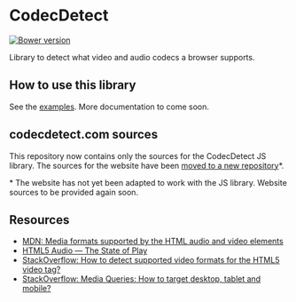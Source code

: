 # CodecDetect

[![Bower version](https://badge.fury.io/bo/codec-detect.svg)](http://badge.fury.io/bo/codec-detect)

Library to detect what video and audio codecs a browser supports.


## How to use this library

See the [examples](https://rawgit.com/jansensan/codec-detect/master/examples/examples.html). More documentation to come soon.


## codecdetect.com sources

This repository now contains only the sources for the CodecDetect JS library. The sources for the website have been [moved to a new repository](https://github.com/jansensan/codec-detect-website)*.

\* The website has not yet been adapted to work with the JS library. Website sources to be provided again soon.


## Resources 

- [MDN: Media formats supported by the HTML audio and video elements](https://developer.mozilla.org/en-US/docs/Media_formats_supported_by_the_audio_and_video_elements)
- [HTML5 Audio — The State of Play](http://html5doctor.com/html5-audio-the-state-of-play/)
- [StackOverflow: How to detect supported video formats for the HTML5 video tag?](http://stackoverflow.com/questions/7451635/how-to-detect-supported-video-formats-for-the-html5-video-tag)
- [StackOverflow: Media Queries: How to target desktop, tablet and mobile?](http://stackoverflow.com/questions/6370690/media-queries-how-to-target-desktop-tablet-and-mobile)